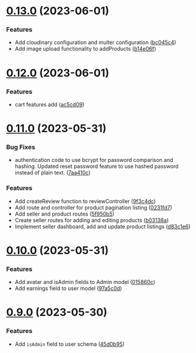# [0.13.0](https://github.com/hossainchisty/eCommerce-Backend-API/compare/v0.12.0...v0.13.0) (2023-06-01)


### Features

* Add cloudinary configuration and multer configuration ([bc045c4](https://github.com/hossainchisty/eCommerce-Backend-API/commit/bc045c4b76ed9b3b34abc2aade26036055e856f8))
* Add image upload functionality to addProducts ([b14e06f](https://github.com/hossainchisty/eCommerce-Backend-API/commit/b14e06f2c092a949e3dcd59f4b5b5722ddc9aefe))



# [0.12.0](https://github.com/hossainchisty/eCommerce-Backend-API/compare/v0.11.0...v0.12.0) (2023-06-01)


### Features

* cart features add ([ac5cd09](https://github.com/hossainchisty/eCommerce-Backend-API/commit/ac5cd094fe5b2eed6d56b48ddcc47db0d72a32a8))



# [0.11.0](https://github.com/hossainchisty/eCommerce-Backend-API/compare/v0.10.0...v0.11.0) (2023-05-31)


### Bug Fixes

* authentication code to use bcrypt for password comparison and hashing. Updated reset password feature to use hashed password instead of plain text. ([7aa410c](https://github.com/hossainchisty/eCommerce-Backend-API/commit/7aa410cf53e6b8ace264d6e94ec8ac1ca4a20004))


### Features

* Add createReview function to reviewController ([9f3c4dc](https://github.com/hossainchisty/eCommerce-Backend-API/commit/9f3c4dc47fc6a1783d1182eab43f85a701552ac6))
* Add route and controller for product pagination listing ([0231fd7](https://github.com/hossainchisty/eCommerce-Backend-API/commit/0231fd73572392c7c9636ea75c3e49b94579eaf5))
* Add seller and product routes ([5f950b5](https://github.com/hossainchisty/eCommerce-Backend-API/commit/5f950b595b99b46ec53b9eb74d66ed61098b5052))
* Create seller routes for adding and editing products ([b03138a](https://github.com/hossainchisty/eCommerce-Backend-API/commit/b03138a787a13192ff514cbb6a43a92c2ac53127))
* Implement seller dashboard, add and update product listings ([d83c1e6](https://github.com/hossainchisty/eCommerce-Backend-API/commit/d83c1e6cfd49dca4c9c86201da3d7936c51cc208))



# [0.10.0](https://github.com/hossainchisty/eCommerce-Backend-API/compare/v0.9.0...v0.10.0) (2023-05-31)


### Features

* Add avatar and isAdmin fields to Admin model ([015860c](https://github.com/hossainchisty/eCommerce-Backend-API/commit/015860c9e66e471dc34f76bd05e7c72914255e22))
* Add earnings field to user model ([97a5c0d](https://github.com/hossainchisty/eCommerce-Backend-API/commit/97a5c0df82c29e02d980e25c7b8f0ad3aec3c5cd))



# [0.9.0](https://github.com/hossainchisty/eCommerce-Backend-API/compare/v0.8.0...v0.9.0) (2023-05-30)


### Features

* Add `isAdmin` field to user schema ([45d0b95](https://github.com/hossainchisty/eCommerce-Backend-API/commit/45d0b959fa821063b67cf1bfb60844b14b5e9666))



